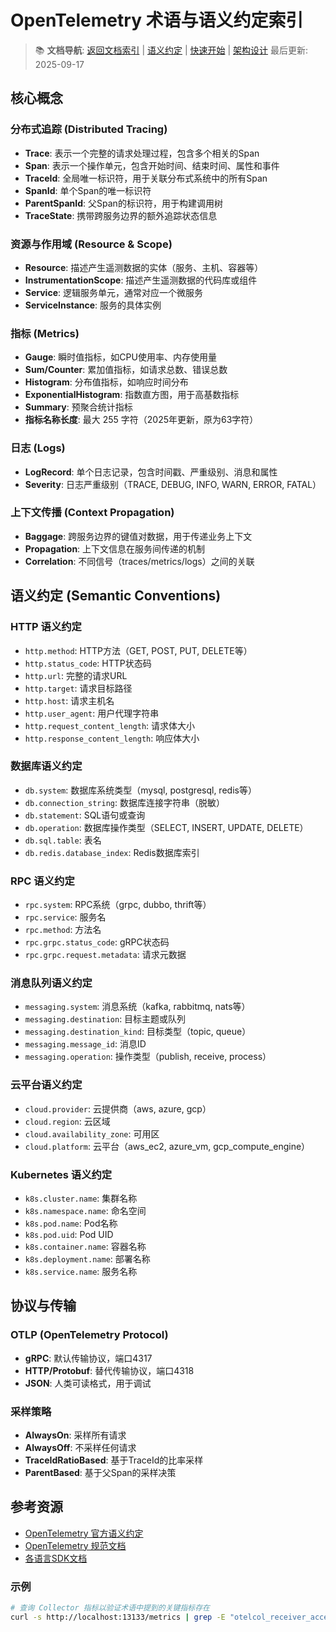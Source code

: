 ﻿# OpenTelemetry 术语与语义约定索引

> 📚 **文档导航**: [返回文档索引](INDEX.md) | [语义约定](SEMANTIC_CONVENTIONS.md) | [快速开始](QUICK_START.md) | [架构设计](ARCHITECTURE.md)
> 最后更新: 2025-09-17

## 核心概念

### 分布式追踪 (Distributed Tracing)

- **Trace**: 表示一个完整的请求处理过程，包含多个相关的Span
- **Span**: 表示一个操作单元，包含开始时间、结束时间、属性和事件
- **TraceId**: 全局唯一标识符，用于关联分布式系统中的所有Span
- **SpanId**: 单个Span的唯一标识符
- **ParentSpanId**: 父Span的标识符，用于构建调用树
- **TraceState**: 携带跨服务边界的额外追踪状态信息

### 资源与作用域 (Resource & Scope)

- **Resource**: 描述产生遥测数据的实体（服务、主机、容器等）
- **InstrumentationScope**: 描述产生遥测数据的代码库或组件
- **Service**: 逻辑服务单元，通常对应一个微服务
- **ServiceInstance**: 服务的具体实例

### 指标 (Metrics)

- **Gauge**: 瞬时值指标，如CPU使用率、内存使用量
- **Sum/Counter**: 累加值指标，如请求总数、错误总数
- **Histogram**: 分布值指标，如响应时间分布
- **ExponentialHistogram**: 指数直方图，用于高基数指标
- **Summary**: 预聚合统计指标
- **指标名称长度**: 最大 255 字符（2025年更新，原为63字符）

### 日志 (Logs)

- **LogRecord**: 单个日志记录，包含时间戳、严重级别、消息和属性
- **Severity**: 日志严重级别（TRACE, DEBUG, INFO, WARN, ERROR, FATAL）

### 上下文传播 (Context Propagation)

- **Baggage**: 跨服务边界的键值对数据，用于传递业务上下文
- **Propagation**: 上下文信息在服务间传递的机制
- **Correlation**: 不同信号（traces/metrics/logs）之间的关联

## 语义约定 (Semantic Conventions)

### HTTP 语义约定

- `http.method`: HTTP方法（GET, POST, PUT, DELETE等）
- `http.status_code`: HTTP状态码
- `http.url`: 完整的请求URL
- `http.target`: 请求目标路径
- `http.host`: 请求主机名
- `http.user_agent`: 用户代理字符串
- `http.request_content_length`: 请求体大小
- `http.response_content_length`: 响应体大小

### 数据库语义约定

- `db.system`: 数据库系统类型（mysql, postgresql, redis等）
- `db.connection_string`: 数据库连接字符串（脱敏）
- `db.statement`: SQL语句或查询
- `db.operation`: 数据库操作类型（SELECT, INSERT, UPDATE, DELETE）
- `db.sql.table`: 表名
- `db.redis.database_index`: Redis数据库索引

### RPC 语义约定

- `rpc.system`: RPC系统（grpc, dubbo, thrift等）
- `rpc.service`: 服务名
- `rpc.method`: 方法名
- `rpc.grpc.status_code`: gRPC状态码
- `rpc.grpc.request.metadata`: 请求元数据

### 消息队列语义约定

- `messaging.system`: 消息系统（kafka, rabbitmq, nats等）
- `messaging.destination`: 目标主题或队列
- `messaging.destination_kind`: 目标类型（topic, queue）
- `messaging.message_id`: 消息ID
- `messaging.operation`: 操作类型（publish, receive, process）

### 云平台语义约定

- `cloud.provider`: 云提供商（aws, azure, gcp）
- `cloud.region`: 云区域
- `cloud.availability_zone`: 可用区
- `cloud.platform`: 云平台（aws_ec2, azure_vm, gcp_compute_engine）

### Kubernetes 语义约定

- `k8s.cluster.name`: 集群名称
- `k8s.namespace.name`: 命名空间
- `k8s.pod.name`: Pod名称
- `k8s.pod.uid`: Pod UID
- `k8s.container.name`: 容器名称
- `k8s.deployment.name`: 部署名称
- `k8s.service.name`: 服务名称

## 协议与传输

### OTLP (OpenTelemetry Protocol)

- **gRPC**: 默认传输协议，端口4317
- **HTTP/Protobuf**: 替代传输协议，端口4318
- **JSON**: 人类可读格式，用于调试

### 采样策略

- **AlwaysOn**: 采样所有请求
- **AlwaysOff**: 不采样任何请求
- **TraceIdRatioBased**: 基于TraceId的比率采样
- **ParentBased**: 基于父Span的采样决策

## 参考资源

- [OpenTelemetry 官方语义约定](https://opentelemetry.io/docs/specs/semantic_conventions/)
- [OpenTelemetry 规范文档](https://opentelemetry.io/docs/specs/)
- [各语言SDK文档](https://opentelemetry.io/docs/languages/)

### 示例

```bash
# 查询 Collector 指标以验证术语中提到的关键指标存在
curl -s http://localhost:13133/metrics | grep -E "otelcol_receiver_accepted_spans|otelcol_exporter_sent_spans" | head -n 5
```
